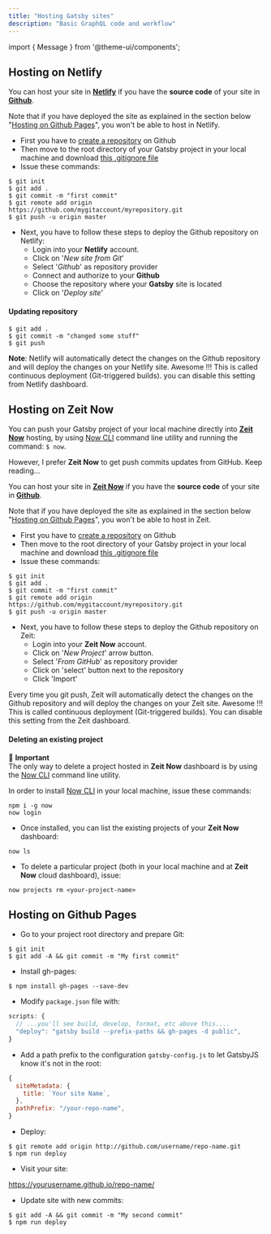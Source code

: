 ```yaml
---
title: "Hosting Gatsby sites"
description: "Basic GraphQL code and workflow"
---
```

import { Message } from '@theme-ui/components';

## Hosting on Netlify

You can host your site in **<a href="https://netlify.com" target="_blank">Netlify</a>** if you have the **source code** of your site in **<a href="https://github.com" target="_blank">Github</a>**. 

Note that if you have deployed the site as explained in the section below "<a href="#hostinggithub">Hosting on Github Pages</a>", you won't be able to host in Netlify.

* First you have to 
[create a repository](https://help.github.com/en/github/getting-started-with-github/create-a-repo) on Github
* Then move to the root directory of your Gatsby project in your local machine and download [this .gitignore file](https://drive.google.com/file/d/1Gjd28wj7tGGPjzh0JFAy3LNhOZovSG5r/view?usp=sharing)
* Issue these commands:

```
$ git init
$ git add .
$ git commit -m "first commit"
$ git remote add origin https://github.com/mygitaccount/myrepository.git
$ git push -u origin master
```

* Next, you have to follow these steps to deploy the Github repository on Netlify:
  * Login into your **Netlify** account.
  * Click on '*New site from Git*'
  * Select '*Github*' as repository provider
  * Connect and authorize to your **Github**
  * Choose the repository where your **Gatsby** site is located
  * Click on '*Deploy site*'

#### Updating repository
```
$ git add . 
$ git commit -m "changed some stuff"
$ git push
```

**Note**: Netlify will automatically detect the changes on the Github repository and will deploy the changes on your Netlify site. Awesome !!! This is called continuous deployment (Git-triggered builds). you can disable this setting from Netlify dashboard.

## Hosting on Zeit Now

You can push your Gatsby project of your local machine directly into <a href="https://zeit.co" target="_blank">**Zeit Now**</a> hosting, by using <a href="https://zeit.co/download" target="_blank">Now CLI</a> command line utility and running the command: `$ now`.

However, I prefer **Zeit Now** to get push commits updates from GitHub. Keep reading...

You can host your site in **<a href="https://zeit.co/" target="_blank">Zeit Now</a>** if you have the **source code** of your site in **<a href="https://github.com" target="_blank">Github</a>**.
 
Note that if you have deployed the site as explained in the section below "<a href="#hostinggithub">Hosting on Github Pages</a>", you won't be able to host in Zeit.

* First you have to 
[create a repository](https://help.github.com/en/github/getting-started-with-github/create-a-repo) on Github
* Then move to the root directory of your Gatsby project in your local machine and download [this .gitignore file](https://drive.google.com/file/d/1Gjd28wj7tGGPjzh0JFAy3LNhOZovSG5r/view?usp=sharing)
* Issue these commands:

```
$ git init
$ git add .
$ git commit -m "first commit"
$ git remote add origin https://github.com/mygitaccount/myrepository.git
$ git push -u origin master
```
* Next, you have to follow these steps to deploy the Github repository on Zeit:
  * Login into your **Zeit Now** account.
  * Click on '*New Project*' arrow button.
  * Select '*From GitHub*' as repository provider
  * Click on 'select' button next to the repository
  * Click 'Import'

Every time you git push, Zeit will automatically detect the changes on the Github repository and will deploy the changes on your Zeit site. Awesome !!! This is called continuous deployment (Git-triggered builds). You can disable this setting from the Zeit dashboard.

#### Deleting an existing project

<Message variant='important'>
  🔔️ <b>Important</b> <br/>
  The only way to delete a project hosted in <strong>Zeit Now</strong> dashboard is by using the <a href="https://zeit.co/download" target="_blank">Now CLI</a> command line utility.
</Message>

In order to install [Now CLI](https://zeit.co/download) in your local machine, issue these commands:

```
npm i -g now
now login
```

- Once installed, you can list the existing projects of your **Zeit Now** dashboard:

`now ls`

- To delete a particular project (both in your local machine and at **Zeit Now** cloud dashboard), issue:

`now projects rm <your-project-name>`



## <a id="hostinggithub"></a>Hosting on Github Pages

* Go to your project root directory and prepare Git:

```
$ git init
$ git add -A && git commit -m "My first commit"
```

* Install gh-pages:

`$ npm install gh-pages --save-dev`

* Modify `package.json` file with:

```js
scripts: {
  // ...you'll see build, develop, format, etc above this....
  "deploy": "gatsby build --prefix-paths && gh-pages -d public",
}
```

* Add a path prefix to the configuration `gatsby-config.js` to let GatsbyJS know it's not in the root:

```jsx
{
  siteMetadata: {
    title: `Your site Name`,
  },
  pathPrefix: "/your-repo-name",
}
```

* Deploy:

```
$ git remote add origin http://github.com/username/repo-name.git
$ npm run deploy
```

* Visit your site:

https://yourusername.github.io/repo-name/


* Update site with new commits:

```
$ git add -A && git commit -m "My second commit"
$ npm run deploy
```

